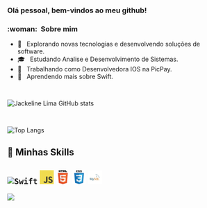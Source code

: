 ### Olá pessoal, bem-vindos ao meu github!

<h3> :woman: &nbsp;Sobre mim </h3>

- 🤔 &nbsp; Explorando novas tecnologias e desenvolvendo soluções de software.
- 🎓 &nbsp; Estudando Analise e Desenvolvimento de Sistemas.
- 💼 &nbsp; Trabalhando como Desenvolvedora IOS na PicPay.
- 🌱 &nbsp; Aprendendo mais sobre Swift.

<br/>

![Jackeline Lima GitHub stats](https://github-readme-stats.vercel.app/api?username=JackelineLima&show_icons=true&theme=radical) 

<br/>

![Top Langs](https://github-readme-stats.vercel.app/api/top-langs/?username=JackelineLima&layout=compact&theme=radical)

## 🚀 Minhas Skills

<code><img height="32" src="https://developer.apple.com/swift/images/swift-og.png" alt="Swift"/></code>
<code><img height="32" src="https://raw.githubusercontent.com/github/explore/80688e429a7d4ef2fca1e82350fe8e3517d3494d/topics/javascript/javascript.png" alt="Javascript"/></code>
<code><img height="32" src="https://raw.githubusercontent.com/github/explore/80688e429a7d4ef2fca1e82350fe8e3517d3494d/topics/html/html.png" alt="HTML5"/></code>
<code><img height="32" src="https://raw.githubusercontent.com/github/explore/80688e429a7d4ef2fca1e82350fe8e3517d3494d/topics/css/css.png" alt="CSS"/></code>
<code><img height="32" src="https://raw.githubusercontent.com/github/explore/80688e429a7d4ef2fca1e82350fe8e3517d3494d/topics/mysql/mysql.png" alt="MySQL"/></code>
---


<p align="left">
  
  <a href="https://www.linkedin.com/in/jackeline-pires-de-lima-276532193/" target="_blank"><img src="https://img.shields.io/badge/-LinkedIn-%230077B5?style=for-the-badge&logo=linkedin&logoColor=white" target="_blank"></a> 
  
</p>  







<!--
**JackelineLima/JackelineLima** is a ✨ _special_ ✨ repository because its `README.md` (this file) appears on your GitHub profile.

Here are some ideas to get you started:

- 🔭 I’m currently working on ...
- 🌱 I’m currently learning ...
- 👯 I’m looking to collaborate on ...
- 🤔 I’m looking for help with ...
- 💬 Ask me about ...
- 📫 How to reach me: ...
- 😄 Pronouns: ...
- ⚡ Fun fact: ...
-->
